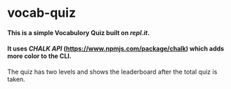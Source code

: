 # vocab-quiz
#### This is a simple **Vocabulory Quiz** built on *repl.it*.
 
#### It uses *CHALK API* (https://www.npmjs.com/package/chalk) which adds more color to the CLI.

The quiz has two levels and shows the leaderboard after the total quiz is taken.


